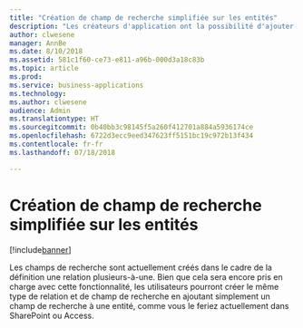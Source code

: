 ```yaml
---
title: "Création de champ de recherche simplifiée sur les entités"
description: "Les créateurs d'application ont la possibilité d'ajouter rapidement un champ de recherche aux entités."
author: clwesene
manager: AnnBe
ms.date: 8/10/2018
ms.assetid: 581c1f60-ce73-e811-a96b-000d3a18c83b
ms.topic: article
ms.prod: 
ms.service: business-applications
ms.technology: 
ms.author: clwesene
audience: Admin
ms.translationtype: HT
ms.sourcegitcommit: 0b40bb3c98145f5a260f412701a884a5936174ce
ms.openlocfilehash: 6722d3ecc9eed347623ff5151bc19c972b13f434
ms.contentlocale: fr-fr
ms.lasthandoff: 07/18/2018

---
```

# <a name="simplified-lookup-field-creation-on-entities"></a>Création de champ de recherche simplifiée sur les entités


[!include[banner](../../includes/banner.md)]

Les champs de recherche sont actuellement créés dans le cadre de la définition une relation plusieurs-à-une. Bien que cela sera encore pris en charge avec cette fonctionnalité, les utilisateurs pourront créer le même type de relation et de champ de recherche en ajoutant simplement un champ de recherche à une entité, comme vous le feriez actuellement dans SharePoint ou Access.

